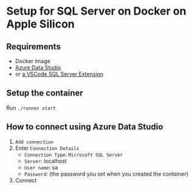 # Setup for SQL Server on Docker on Apple Silicon

## Requirements

- Docker image
- [Azure Data Studio](https://docs.microsoft.com/ja-jp/sql/azure-data-studio/download-azure-data-studio?view=sql-server-ver15#download-azure-data-studio)
- or [a VSCode SQL Server Extension](https://marketplace.visualstudio.com/items?itemName=ms-mssql.mssql)

## Setup the container

Run `./runner start`

## How to connect using Azure Data Studio

1. `Add connection`
2. Enter `Connection Details`
   - `Connection Type`: `Microsoft SQL Server`
   - `Server`: localhost
   - `User name`: sa
   - `Password`: (the password you set when you created the container)
3. Connect
